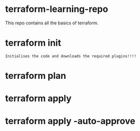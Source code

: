 # terraform-learning-repo

This repo contains all the basics of terraform.


# terraform  init  
```
Initialises the code and downloads the required plugins!!!!
```

# terraform plan 

# terraform apply 
# terraform apply -auto-approve
